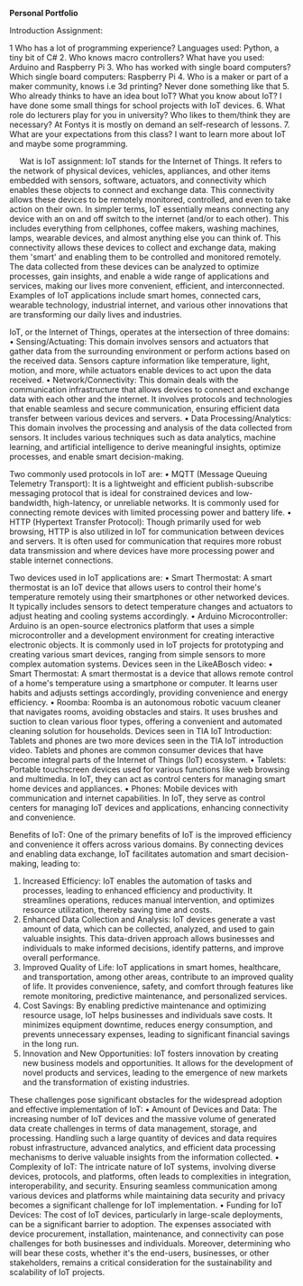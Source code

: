 **Personal Portfolio**

Introduction Assignment: 

1 Who has a lot of programming experience?
Languages used: Python, a tiny bit of C#
2. Who knows macro controllers?
What have you used: Arduino and Raspberry Pi
3. Who has worked with single board computers?
Which single board computers: Raspberry Pi
4. Who is a maker or part of a maker community, knows i.e 3d printing?
Never done something like that
5. Who already thinks to have an idea bout IoT?
What you know about IoT? I have done some small things for school projects with IoT devices.
6. What role do lecturers play for you in university?
Who likes to them/think they are necessary? At Fontys it is mostly on demand an self-research of lessons.
7. What are your expectations from this class?
I want to learn more about IoT and maybe some programming.


 
Wat is IoT assignment:
IoT stands for the Internet of Things. It refers to the network of physical devices, vehicles, appliances, and other items embedded with sensors, software, actuators, and connectivity which enables these objects to connect and exchange data. This connectivity allows these devices to be remotely monitored, controlled, and even to take action on their own.
In simpler terms, IoT essentially means connecting any device with an on and off switch to the internet (and/or to each other). This includes everything from cellphones, coffee makers, washing machines, lamps, wearable devices, and almost anything else you can think of. This connectivity allows these devices to collect and exchange data, making them 'smart' and enabling them to be controlled and monitored remotely.
The data collected from these devices can be analyzed to optimize processes, gain insights, and enable a wide range of applications and services, making our lives more convenient, efficient, and interconnected. Examples of IoT applications include smart homes, connected cars, wearable technology, industrial internet, and various other innovations that are transforming our daily lives and industries.

IoT, or the Internet of Things, operates at the intersection of three domains:
•	Sensing/Actuating: This domain involves sensors and actuators that gather data from the surrounding environment or perform actions based on the received data. Sensors capture information like temperature, light, motion, and more, while actuators enable devices to act upon the data received.
•	Network/Connectivity: This domain deals with the communication infrastructure that allows devices to connect and exchange data with each other and the internet. It involves protocols and technologies that enable seamless and secure communication, ensuring efficient data transfer between various devices and servers.
•	Data Processing/Analytics: This domain involves the processing and analysis of the data collected from sensors. It includes various techniques such as data analytics, machine learning, and artificial intelligence to derive meaningful insights, optimize processes, and enable smart decision-making.

Two commonly used protocols in IoT are:
•	MQTT (Message Queuing Telemetry Transport): It is a lightweight and efficient publish-subscribe messaging protocol that is ideal for constrained devices and low-bandwidth, high-latency, or unreliable networks. It is commonly used for connecting remote devices with limited processing power and battery life.
•	HTTP (Hypertext Transfer Protocol): Though primarily used for web browsing, HTTP is also utilized in IoT for communication between devices and servers. It is often used for communication that requires more robust data transmission and where devices have more processing power and stable internet connections.

Two devices used in IoT applications are:
•	Smart Thermostat: A smart thermostat is an IoT device that allows users to control their home's temperature remotely using their smartphones or other networked devices. It typically includes sensors to detect temperature changes and actuators to adjust heating and cooling systems accordingly.
•	Arduino Microcontroller: Arduino is an open-source electronics platform that uses a simple microcontroller and a development environment for creating interactive electronic objects. It is commonly used in IoT projects for prototyping and creating various smart devices, ranging from simple sensors to more complex automation systems.
Devices seen in the LikeABosch video:
•	Smart Thermostat: A smart thermostat is a device that allows remote control of a home's temperature using a smartphone or computer. It learns user habits and adjusts settings accordingly, providing convenience and energy efficiency.
•	Roomba: Roomba is an autonomous robotic vacuum cleaner that navigates rooms, avoiding obstacles and stairs. It uses brushes and suction to clean various floor types, offering a convenient and automated cleaning solution for households.
Devices seen in TIA IoT Introduction:
Tablets and phones are two more devices seen in the TIA IoT introduction video. Tablets and phones are common consumer devices that have become integral parts of the Internet of Things (IoT) ecosystem.
•	Tablets: Portable touchscreen devices used for various functions like web browsing and multimedia. In IoT, they can act as control centers for managing smart home devices and appliances.
•	Phones: Mobile devices with communication and internet capabilities. In IoT, they serve as control centers for managing IoT devices and applications, enhancing connectivity and convenience.

Benefits of IoT:
One of the primary benefits of IoT is the improved efficiency and convenience it offers across various domains. By connecting devices and enabling data exchange, IoT facilitates automation and smart decision-making, leading to:
1.	Increased Efficiency: IoT enables the automation of tasks and processes, leading to enhanced efficiency and productivity. It streamlines operations, reduces manual intervention, and optimizes resource utilization, thereby saving time and costs.
2.	Enhanced Data Collection and Analysis: IoT devices generate a vast amount of data, which can be collected, analyzed, and used to gain valuable insights. This data-driven approach allows businesses and individuals to make informed decisions, identify patterns, and improve overall performance.
3.	Improved Quality of Life: IoT applications in smart homes, healthcare, and transportation, among other areas, contribute to an improved quality of life. It provides convenience, safety, and comfort through features like remote monitoring, predictive maintenance, and personalized services.
4.	Cost Savings: By enabling predictive maintenance and optimizing resource usage, IoT helps businesses and individuals save costs. It minimizes equipment downtime, reduces energy consumption, and prevents unnecessary expenses, leading to significant financial savings in the long run.
5.	Innovation and New Opportunities: IoT fosters innovation by creating new business models and opportunities. It allows for the development of novel products and services, leading to the emergence of new markets and the transformation of existing industries.

These challenges pose significant obstacles for the widespread adoption and effective implementation of IoT:
•	Amount of Devices and Data: The increasing number of IoT devices and the massive volume of generated data create challenges in terms of data management, storage, and processing. Handling such a large quantity of devices and data requires robust infrastructure, advanced analytics, and efficient data processing mechanisms to derive valuable insights from the information collected.
•	Complexity of IoT: The intricate nature of IoT systems, involving diverse devices, protocols, and platforms, often leads to complexities in integration, interoperability, and security. Ensuring seamless communication among various devices and platforms while maintaining data security and privacy becomes a significant challenge for IoT implementation.
•	Funding for IoT Devices: The cost of IoT devices, particularly in large-scale deployments, can be a significant barrier to adoption. The expenses associated with device procurement, installation, maintenance, and connectivity can pose challenges for both businesses and individuals. Moreover, determining who will bear these costs, whether it's the end-users, businesses, or other stakeholders, remains a critical consideration for the sustainability and scalability of IoT projects.
